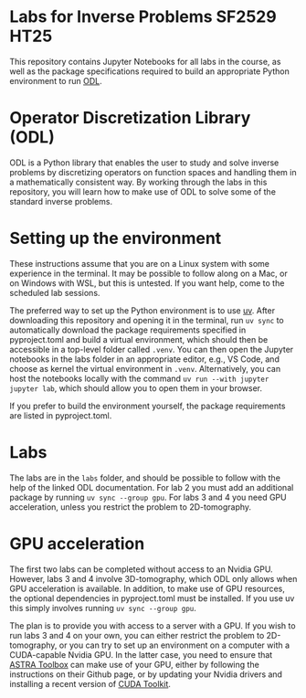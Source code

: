 # Labs for Inverse Problems SF2529 HT25

This repository contains Jupyter Notebooks for all labs in the course, as well as the package specifications required to build an appropriate Python environment to run [ODL](https://github.com/odlgroup/odl).

# Operator Discretization Library (ODL)

ODL is a Python library that enables the user to study and solve inverse problems by discretizing operators on function spaces and handling them in a mathematically consistent way. By working through the labs in this repository, you will learn how to make use of ODL to solve some of the standard inverse problems.

# Setting up the environment

These instructions assume that you are on a Linux system with some experience in the terminal. It may be possible to follow along on a Mac, or on Windows with WSL, but this is untested. If you want help, come to the scheduled lab sessions.

The preferred way to set up the Python environment is to use [uv](https://docs.astral.sh/uv). After downloading this repository and opening it in the terminal, run ``uv sync`` to automatically download the package requirements specified in pyproject.toml and build a virtual environment, which should then be accessible in a top-level folder called ``.venv``. You can then open the Jupyter notebooks in the labs folder in an appropriate editor, e.g., VS Code, and choose as kernel the virtual environment in ``.venv``. Alternatively, you can host the notebooks locally with the command ``uv run --with jupyter jupyter lab``, which should allow you to open them in your browser.

If you prefer to build the environment yourself, the package requirements are listed in pyproject.toml.

# Labs

The labs are in the ``labs`` folder, and should be possible to follow with the help of the linked ODL documentation. For lab 2 you must add an additional package by running ``uv sync --group gpu``. For labs 3 and 4 you need GPU acceleration, unless you restrict the problem to 2D-tomography.

# GPU acceleration

The first two labs can be completed without access to an Nvidia GPU. However, labs 3 and 4 involve 3D-tomography, which ODL only allows when GPU acceleration is available. In addition, to make use of GPU resources, the optional dependencies in pyproject.toml must be installed. If you use uv this simply involves running ``uv sync --group gpu``.

The plan is to provide you with access to a server with a GPU. If you wish to run labs 3 and 4 on your own, you can either restrict the problem to 2D-tomography, or you can try to set up an environment on a computer with a CUDA-capable Nvidia GPU. In the latter case, you need to ensure that [ASTRA Toolbox](https://github.com/astra-toolbox/astra-toolbox) can make use of your GPU, either by following the instructions on their Github page, or by updating your Nvidia drivers and installing a recent version of [CUDA Toolkit](https://docs.nvidia.com/cuda/cuda-installation-guide-linux/).

